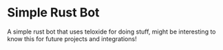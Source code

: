 # Simple Rust Bot


A simple rust bot that uses teloxide for doing stuff, might be interesting to know this for future projects and integrations!
